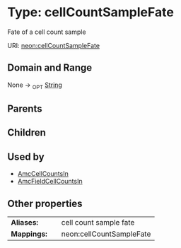 
# Type: cellCountSampleFate


Fate of a cell count sample

URI: [neon:cellCountSampleFate](https://data.neonscience.org/cellCountSampleFate)


## Domain and Range

None ->  <sub>OPT</sub> [String](types/String.md)

## Parents


## Children


## Used by

 * [AmcCellCountsIn](AmcCellCountsIn.md)
 * [AmcFieldCellCountsIn](AmcFieldCellCountsIn.md)

## Other properties

|  |  |  |
| --- | --- | --- |
| **Aliases:** | | cell count sample fate |
| **Mappings:** | | neon:cellCountSampleFate |

